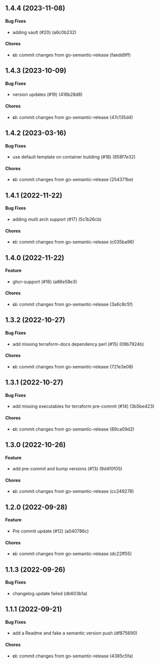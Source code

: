 ## 1.4.4 (2023-11-08)

#### Bug Fixes

* adding vault (#20) (a6c0b232)

#### Chores

* **ci:** commit changes from go-semantic-release (faedd9ff)


## 1.4.3 (2023-10-09)

#### Bug Fixes

* version updates (#19) (416b28d8)

#### Chores

* **ci:** commit changes from go-semantic-release (47c135d4)


## 1.4.2 (2023-03-16)

#### Bug Fixes

* use default template on container building (#18) (858f7e32)

#### Chores

* **ci:** commit changes from go-semantic-release (254371be)


## 1.4.1 (2022-11-22)

#### Bug Fixes

* adding multi arch support (#17) (5c1b26cb)

#### Chores

* **ci:** commit changes from go-semantic-release (c035ba96)


## 1.4.0 (2022-11-22)

#### Feature

* ghcr-support (#16) (a86e58e3)

#### Chores

* **ci:** commit changes from go-semantic-release (3a6c8c5f)


## 1.3.2 (2022-10-27)

#### Bug Fixes

* add missing terraform-docs dependency perl (#15) (09b7924b)

#### Chores

* **ci:** commit changes from go-semantic-release (721e3e08)


## 1.3.1 (2022-10-27)

#### Bug Fixes

* add missing executables for terraform pre-commit (#14) (3b5be423)

#### Chores

* **ci:** commit changes from go-semantic-release (89ca09d2)


## 1.3.0 (2022-10-26)

#### Feature

* add pre-commit and bump versions (#13) (9d4f0f05)

#### Chores

* **ci:** commit changes from go-semantic-release (cc249278)


## 1.2.0 (2022-09-28)

#### Feature

* Pre commit update (#12) (a040786c)

#### Chores

* **ci:** commit changes from go-semantic-release (dc22ff55)


## 1.1.3 (2022-09-26)

#### Bug Fixes

* changelog update failed (db603b1a)


## 1.1.1 (2022-09-21)

#### Bug Fixes

* add a Readme and fake a semantic version push (df875690)

#### Chores

* **ci:** commit changes from go-semantic-release (4385c5fa)
